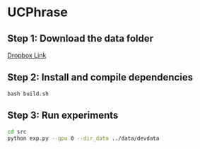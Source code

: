 # UCPhrase

## Step 1: Download the data folder

[Dropbox Link](https://www.dropbox.com/s/g3geqm4q44kr7nh/data.zip?dl=0)

## Step 2: Install and compile dependencies

```
bash build.sh
```

## Step 3: Run experiments

```bash
cd src
python exp.py --gpu 0 --dir_data ../data/devdata
```

